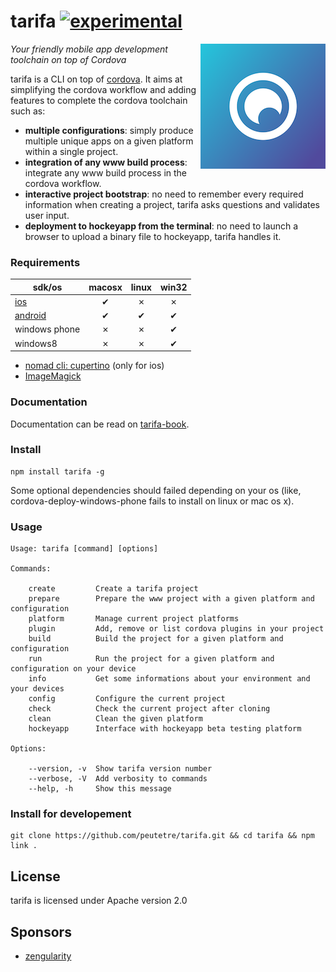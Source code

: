 tarifa [![experimental](http://hughsk.github.io/stability-badges/dist/experimental.svg)](http://github.com/hughsk/stability-badges)
======

<a href="http://tarifa.tools">
    <img src="./template/assets/logo.png"
         align="right" alt="tarifa logo" />
</a>

*Your friendly mobile app development toolchain on top of Cordova*

tarifa is a CLI on top of [cordova](http://cordova.apache.org/).
It aims at simplifying the cordova workflow and adding features to complete the cordova toolchain such as:

* **multiple configurations**: simply produce multiple unique apps on a given platform within a single project.
* **integration of any www build process**: integrate any www build process in the cordova workflow.
* **interactive project bootstrap**: no need to remember every required information when creating a project, tarifa
asks questions and validates user input.
* **deployment to hockeyapp from the terminal**: no need to launch a browser to upload a binary file to hockeyapp, tarifa handles it.

### Requirements

| sdk/os                                     | macosx | linux | win32 |
| -------------------------------------------|:------:|:-----:|:-----:|
| [ios](http://developer.apple.com/)         | ✔      | ✗     | ✗     |
| [android](http://developer.android.com/)   | ✔      | ✔     | ✔     |
| windows phone                              | ✗      | ✗     | ✔     |
| windows8                                   | ✗      | ✗     | ✔     |

* [nomad cli: cupertino](https://github.com/nomad/cupertino) (only for ios)
* [ImageMagick](http://www.imagemagick.org/)

### Documentation

Documentation can be read on [tarifa-book](https://www.gitbook.io/content/book/42loops/tarifa/index.html).

### Install

```
npm install tarifa -g
```

Some optional dependencies should failed depending on your os
(like, cordova-deploy-windows-phone fails to install on linux or mac os x).

### Usage

```
Usage: tarifa [command] [options]

Commands:

    create         Create a tarifa project
    prepare        Prepare the www project with a given platform and configuration
    platform       Manage current project platforms
    plugin         Add, remove or list cordova plugins in your project
    build          Build the project for a given platform and configuration
    run            Run the project for a given platform and configuration on your device
    info           Get some informations about your environment and your devices
    config         Configure the current project
    check          Check the current project after cloning
    clean          Clean the given platform
    hockeyapp      Interface with hockeyapp beta testing platform

Options:

    --version, -v  Show tarifa version number
    --verbose, -V  Add verbosity to commands
    --help, -h     Show this message
```

### Install for developement

```
git clone https://github.com/peutetre/tarifa.git && cd tarifa && npm link .
```

## License

tarifa is licensed under Apache version 2.0

## Sponsors

* [zengularity](http://zengularity.com)

